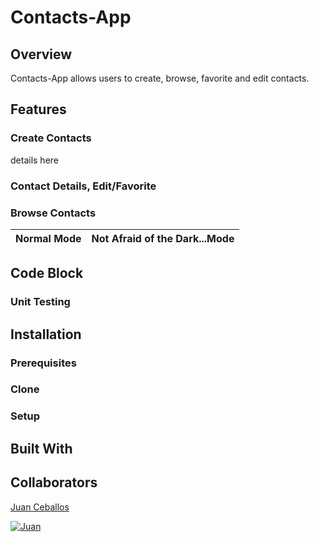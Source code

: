 # Contacts-App

## Overview

Contacts-App allows users to create, browse, favorite and edit contacts.


## Features


### Create Contacts

details here

### Contact Details, Edit/Favorite

### Browse Contacts

Normal Mode | Not Afraid of the Dark...Mode
---------------------- | -----------------------


## Code Block


### Unit Testing

## Installation

### Prerequisites

### Clone

### Setup

## Built With

## Collaborators

[Juan Ceballos](https://github.com/Juan-Ceballos)

[![Juan](https://avatars1.githubusercontent.com/u/55723135?s=250&u=cce4396e360011123eebd2f52323aa6248023ef0&v=4)](https://github.com/Juan-Ceballos)

